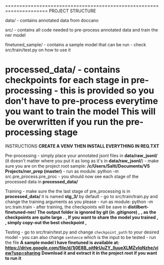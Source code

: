 =====================================================================
PROJECT STRUCTURE

data/
    - contains annotated data from doccano

src/
    - contains all code needed to pre-process annotated data
        and train the ner model

finetuned_sample/
    - contains a sample model that can be run
    - check src/train/test.py on how to use it

processed_data/
    - contains checkpoints for each stage in pre-processing
    - this is provided so you don't have to pre-process
        everytime you want to train the model
    **This will be overwritten if you run the pre-processing stage**
=====================================================================

INSTRUCTIONS
**CREATE A VENV THEN INSTALL EVERYTHING IN REQ.TXT**

Pre-processing
    - simply place your annotated jsonl files in **data/raw_jsonl/**
        (it doesn't matter where you put it as long as it's in **data/raw_jsonl/**)
    - make sure you are on the project root
        sample: **/c/Users/Salti/Documents/VS Projects/ner_prep (master)**
    - run as module:
        python -m src.pre_process.pre_proc
    - you should now see each stage of the processed data in **processed_data/**

Training
    - make sure the the last stage of pre_processing is in **processed_data/**
        it is named **stg_3/** by default
    - go to src/train/train.py and change the training arguments as you please
    - run as module:
        python -m src.train.train
    - after training, the checkpoints will be save in **distilbert-finetuned-ner/**
    **The output folder is ignored by git (in .gitignore)   ,**
    **,  as the checkpoints are quite large                 .**
    **,  If you want to share the model you trained         ,**
    **,  simply copy-out the best checkpoint                ,**

Testing
    - go to src/train/test.py and change `checkpoint_path` to your desired model
    - you can also change `sentence` which is the input to be tested
    - run the file
    **A sample model I have finetuned is available at:**
    **https://drive.google.com/file/d/1j0E8B_oitNrUuZY_lluueXLMZvIqNzhe/view?usp=sharing**
    **Download it and extract it in the project root if you want to run it**